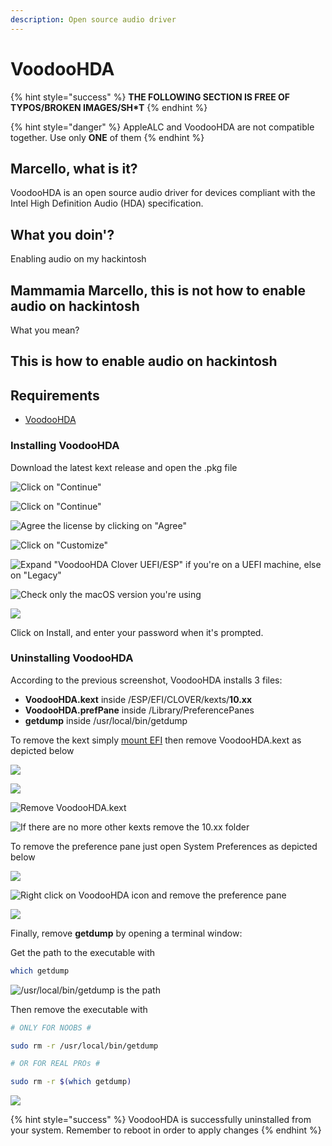 ```yaml
---
description: Open source audio driver
---
```


# VoodooHDA

{% hint style="success" %}
**THE FOLLOWING SECTION IS FREE OF TYPOS/BROKEN IMAGES/SH\*T**
{% endhint %}

{% hint style="danger" %}
AppleALC and VoodooHDA are not compatible together. Use only **ONE** of them
{% endhint %}

## Marcello, what is it?

VoodooHDA is an open source audio driver for devices compliant with the Intel High Definition Audio \(HDA\) specification.

## What you doin'?

Enabling audio on my hackintosh

## Mammamia Marcello, this is not how to enable audio on hackintosh

What you mean?

## This is how to enable audio on hackintosh

## Requirements

* [VoodooHDA](https://github.com/chris1111/VoodooHDA-2.9.2-Clover-V15/releases)

### Installing VoodooHDA

Download the latest kext release and open the .pkg file

![Click on &quot;Continue&quot;](../.gitbook/assets/image-122.png)

![Click on &quot;Continue&quot;](../.gitbook/assets/image-108.png)

![Agree the license by clicking on &quot;Agree&quot;](../.gitbook/assets/image-20%20%281%29.png)

![Click on &quot;Customize&quot;](../.gitbook/assets/image-21.png)

![Expand &quot;VoodooHDA Clover UEFI/ESP&quot; if you&apos;re on a UEFI machine, else on &quot;Legacy&quot;](../.gitbook/assets/image-55.png)

![Check only the macOS version you&apos;re using ](../.gitbook/assets/image-70.png)

![](../.gitbook/assets/image-25.png)

Click on Install, and enter your password when it's prompted.

### Uninstalling VoodooHDA

According to the previous screenshot, VoodooHDA installs 3 files:

* **VoodooHDA.kext** inside /ESP/EFI/CLOVER/kexts/**10.xx**
* **VoodooHDA.prefPane** inside /Library/PreferencePanes
* **getdump** inside /usr/local/bin/getdump

To remove the kext simply [mount EFI](../bootloaders/mount-efi.md) then remove VoodooHDA.kext as depicted below

![](../.gitbook/assets/image-69.png)

![](../.gitbook/assets/image-16%20%281%29.png)

![Remove VoodooHDA.kext](../.gitbook/assets/image-39.png)

![If there are no more other kexts remove the 10.xx folder ](../.gitbook/assets/image-30.png)

To remove the preference pane just open System Preferences as depicted below

![](../.gitbook/assets/image-29.png)

![Right click on VoodooHDA icon and remove the preference pane](../.gitbook/assets/image-139.png)

![](../.gitbook/assets/image-66.png)

Finally, remove **getdump** by opening a terminal window:

Get the path to the executable with

```bash
which getdump
```

![/usr/local/bin/getdump is the path](../.gitbook/assets/image-6%20%281%29.png)

Then remove the executable with

```bash
# ONLY FOR NOOBS #

sudo rm -r /usr/local/bin/getdump

# OR FOR REAL PROs #

sudo rm -r $(which getdump)
```

![](../.gitbook/assets/image-138.png)

{% hint style="success" %}
VoodooHDA is successfully uninstalled from your system. Remember to reboot in order to apply changes
{% endhint %}

